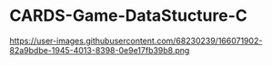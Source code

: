 # CARDS-Game-DataStucture-C

https://user-images.githubusercontent.com/68230239/166071902-82a9bdbe-1945-4013-8398-0e9e17fb39b8.png
